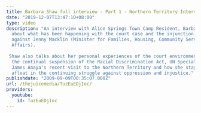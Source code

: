 ```yaml
---
title: Barbara Shaw full interview - Part 1 - Northern Territory Intervention
date: "2019-12-07T13:47:10+08:00"
type: video
description: "An interview with Alice Springs Town Camp Resident, Barbara Shaw, speaking
  about what has been happening with the court case and the injunction brought up
  against Jenny Macklin (Minister for Families, Housing, Community Services and Indigenous
  Affairs).  Shaw also talks about her personal experiences of the court environment,
  the continual suspension of the Racial Discrimination Act, UN Special Rapporteur
  James Anaya's recent visit to the Northern Territory and how she stays strong and
  afloat in the continuing struggle against oppression and injustice."
publishdate: "2009-09-09T00:35:07.000Z"
url: /thejuicemedia/TuzEuEDjIoc/
providers:
  youtube:
    id: TuzEuEDjIoc
---
```


